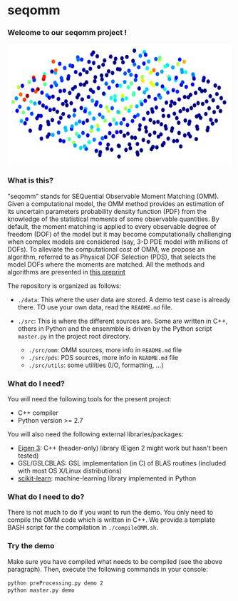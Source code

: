 # seqomm
### Welcome to our seqomm project !

<p align="center"> 
<img src="./images/seqomm.png" title="what is this?" alt="Front page
illustration" width=auto height="270">
</p>

### What is this?
"seqomm" stands for SEQuential Observable Moment Matching (OMM).
Given a computational model, the OMM method provides an estimation of its
uncertain parameters probability density function (PDF) from the knowledge of the
statistical moments of some observable quantities.
By default, the moment matching is applied to every observable degree of
freedom (DOF) of the model but it may become computationally challenging when
complex models are considered (say, 3-D PDE model with millions of DOFs).
To alleviate the computational cost of OMM, we propose an algorithm, referred to as Physical DOF Selection (PDS), that
selects the model DOFs where the moments are matched.
All the methods and algorithms are presented in [this preprint](https://hal.archives-ouvertes.fr/hal-01391254)

The repository is organized as follows:

 * `./data`: This where the user data are stored. A demo test case is already
   there. TO use your own data, read the `README.md` file.
    
 * `./src`: This is where the different sources are. Some are written in C++,
   others in Python and the ensenmble is driven by the Python script
   `master.py` in the project root directory.
 
   * `./src/omm`: OMM sources, more info in `README.md` file
   * `./src/pds`: PDS sources, more info in `README.md` file
   * `./src/utils`: some utilities (I/O, formatting, ...)

### What do I need?
You will need the following tools for the present project:

   * C++ compiler
   * Python version >= 2.7

You will also need the following external libraries/packages:

   * [Eigen 3](http://eigen.tuxfamily.org/index.php?title=Main_Page#Download): C++ (header-only) library (Eigen 2 might work but hasn't been tested)
   * GSL/GSLCBLAS: GSL implementation (in C) of BLAS routines (included with most OS X/Linux distributions)
   * [scikit-learn](http://scikit-learn.org/stable/install.html): machine-learning library implemented in Python

### What do I need to do?
There is not much to do if you want to run the demo. You only need to compile
the OMM code which is written in C++. We provide a template BASH script for the
compilation in `./compileOMM.sh`.

### Try the demo
Make sure you have compiled what needs to be compiled (see the above paragraph).
Then, execute the following commands in your console:

```console
python preProcessing.py demo 2
python master.py demo
```

